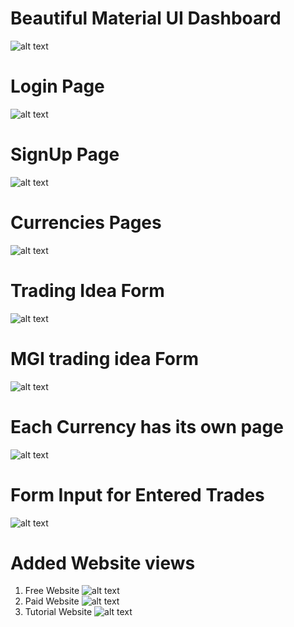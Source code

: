 # Beautiful Material UI Dashboard
![alt text](image.png)

# Login Page
![alt text](image-1.png)

# SignUp Page
![alt text](image-2.png)

# Currencies Pages
![alt text](image-7.png)

# Trading Idea Form
![alt text](image-3.png)

# MGI trading idea Form
![alt text](image-4.png)

# Each Currency has its own page
![alt text](image-5.png)

# Form Input for Entered Trades
![alt text](image-6.png)

# Added Website views 
1. Free Website
![alt text](image-8.png)
2. Paid Website
![alt text](image-9.png)
3. Tutorial Website
![alt text](image-10.png)
